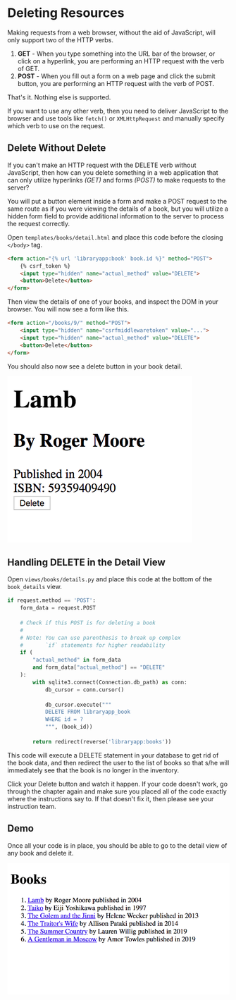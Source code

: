 # Deleting Resources

Making requests from a web browser, without the aid of JavaScript, will only support two of the HTTP verbs.

1. **GET** - When you type something into the URL bar of the browser, or click on a hyperlink, you are performing an HTTP request with the verb of GET.
1. **POST** - When you fill out a form on a web page and click the submit button, you are performing an HTTP request with the verb of POST.

That's it. Nothing else is supported.

If you want to use any other verb, then you need to deliver JavaScript to the browser and use tools like `fetch()` or `XMLHttpRequest` and manually specify which verb to use on the request.

## Delete Without Delete

If you can't make an HTTP request with the DELETE verb without JavaScript, then how can you delete something in a web application that can only utilize hyperlinks _(GET)_ and forms _(POST)_ to make requests to the server?

You will put a button element inside a form and make a POST request to the same route as if you were viewing the details of a book, but you will utilize a hidden form field to provide additional information to the server to process the request correctly.

Open `templates/books/detail.html` and place this code before the closing `</body>` tag.

```html
<form action="{% url 'libraryapp:book' book.id %}" method="POST">
    {% csrf_token %}
    <input type="hidden" name="actual_method" value="DELETE">
    <button>Delete</button>
</form>
```

Then view the details of one of your books, and inspect the DOM in your browser. You will now see a form like this.

```html
<form action="/books/9/" method="POST">
    <input type="hidden" name="csrfmiddlewaretoken" value="...">
    <input type="hidden" name="actual_method" value="DELETE">
    <button>Delete</button>
</form>
```

You should also now see a delete button in your book detail.

![book detail output with delete button at bottom](./images/book-detail-with-delete-button.png)

## Handling DELETE in the Detail View

Open `views/books/details.py` and place this code at the bottom of the `book_details` view.

```py
if request.method == 'POST':
    form_data = request.POST

    # Check if this POST is for deleting a book
    #
    # Note: You can use parenthesis to break up complex
    #       `if` statements for higher readability
    if (
        "actual_method" in form_data
        and form_data["actual_method"] == "DELETE"
    ):
        with sqlite3.connect(Connection.db_path) as conn:
            db_cursor = conn.cursor()

            db_cursor.execute("""
            DELETE FROM libraryapp_book
            WHERE id = ?
            """, (book_id))

        return redirect(reverse('libraryapp:books'))
```

This code will execute a DELETE statement in your database to get rid of the book data, and then redirect the user to the list of books so that s/he will immediately see that the book is no longer in the inventory.

Click your Delete button and watch it happen. If your code doesn't work, go through the chapter again and make sure you placed all of the code exactly where the instructions say to. If that doesn't fix it, then please see your instruction team.

## Demo

Once all your code is in place, you should be able to go to the detail view of any book and delete it.

![animation showing the deletion of a book](./images/deleting-book.gif)